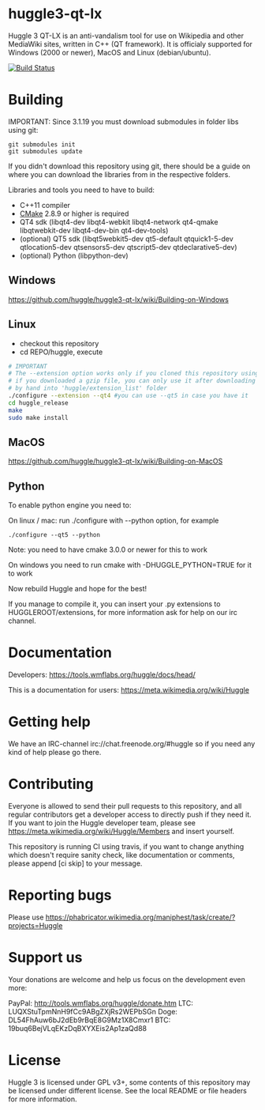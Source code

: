 huggle3-qt-lx
=============

Huggle 3 QT-LX is an anti-vandalism tool for use on Wikipedia and other MediaWiki sites, written in C++ (QT framework). It is officialy supported for Windows (2000 or newer), MacOS and Linux (debian/ubuntu).

[![Build Status](https://api.travis-ci.org/huggle/huggle3-qt-lx.png?branch=master)](https://travis-ci.org/huggle/huggle3-qt-lx/)

Building
=========

IMPORTANT: Since 3.1.19 you must download submodules in folder libs using git:

```
git submodules init
git submodules update
```

If you didn't download this repository using git, there should be a guide on where you can download the libraries from in the respective folders.

Libraries and tools you need to have to build:
* C++11 compiler
* [CMake](https://github.com/Kitware/CMake) 2.8.9 or higher is required
* QT4 sdk (libqt4-dev libqt4-webkit libqt4-network qt4-qmake libqtwebkit-dev libqt4-dev-bin qt4-dev-tools)
* (optional) QT5 sdk (libqt5webkit5-dev qt5-default qtquick1-5-dev qtlocation5-dev qtsensors5-dev qtscript5-dev qtdeclarative5-dev)
* (optional) Python (libpython-dev)

Windows
-------------
https://github.com/huggle/huggle3-qt-lx/wiki/Building-on-Windows

Linux
-------------
* checkout this repository
* cd REPO/huggle, execute

```sh
# IMPORTANT
# The --extension option works only if you cloned this repository using git
# if you downloaded a gzip file, you can only use it after downloading them
# by hand into 'huggle/extension_list' folder
./configure --extension --qt4 #you can use --qt5 in case you have it
cd huggle_release
make
sudo make install
```

MacOS
------------
https://github.com/huggle/huggle3-qt-lx/wiki/Building-on-MacOS

Python
------------
To enable python engine you need to:

On linux / mac:
run ./configure with --python option, for example
```
./configure --qt5 --python
```
Note: you need to have cmake 3.0.0 or newer for this to work

On windows you need to run cmake with -DHUGGLE_PYTHON=TRUE for it to work

Now rebuild Huggle and hope for the best!

If you manage to compile it, you can insert your .py extensions to HUGGLEROOT/extensions, for more
information ask for help on our irc channel.

Documentation
=============

Developers: https://tools.wmflabs.org/huggle/docs/head/

This is a documentation for users: https://meta.wikimedia.org/wiki/Huggle

Getting help
=============

We have an IRC-channel irc://chat.freenode.org/#huggle so if you need any kind of help please go there.

Contributing
=============

Everyone is allowed to send their pull requests to this repository, and all regular contributors
get a developer access to directly push if they need it. If you want to join the Huggle
developer team, please see https://meta.wikimedia.org/wiki/Huggle/Members and insert yourself.

This repository is running CI using travis, if you want to change anything which doesn't require
sanity check, like documentation or comments, please append [ci skip] to your message.

Reporting bugs
===============
Please use https://phabricator.wikimedia.org/maniphest/task/create/?projects=Huggle

Support us
===============

Your donations are welcome and help us focus on the development even more:

PayPal: http://tools.wmflabs.org/huggle/donate.htm
LTC:  LUQXStuTpmNnH9fCc9ABgZXjRs2WEPbSGn
Doge: DL54FhAuw6bJ2dEb9rBqE8G9Mz1X8Cmxr1
BTC:  19buq6BejVLqEKzDqBXYXEis2Ap1zaQd88

License
===============

Huggle 3 is licensed under GPL v3+, some contents of this repository may be licensed under
different license. See the local README or file headers for more information.
